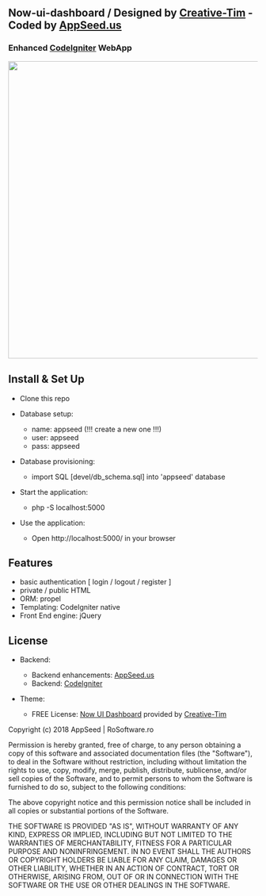 ## Now-ui-dashboard / Designed by [Creative-Tim](https://www.creative-tim.com) - Coded by [AppSeed.us](https://www.appseed.us/?ref=github) 
### Enhanced [CodeIgniter](https://codeigniter.com/) WebApp



<p align="center">
  <img width="800" height="600" src="https://www.appseed.us/static/media/now-ui-dashboard/thumbnail.jpg">
</p>



## Install & Set Up

* Clone this repo
* Database setup:
    * name: appseed (!!! create a new one !!!)  
    * user: appseed
    * pass: appseed
* Database provisioning:
    * import SQL [devel/db_schema.sql] into 'appseed' database   
    
* Start the application:
    * php -S localhost:5000

* Use the application:
    * Open http://localhost:5000/ in your browser


## Features

* basic authentication [ login / logout / register ]
* private / public HTML 
* ORM: propel
* Templating: CodeIgniter native
* Front End engine: jQuery 


## License

* Backend:
    * Backend enhancements: [AppSeed.us](https://www.appseed.us/?ref=github)
    * Backend: [CodeIgniter](https://codeigniter.com/)

* Theme:
    * FREE License: [Now UI Dashboard](https://www.creative-tim.com/product/now-ui-dashboard) provided by [Creative-Tim](https://www.creative-tim.com)





Copyright (c) 2018 AppSeed | RoSoftware.ro

Permission is hereby granted, free of charge, to any person obtaining a copy
of this software and associated documentation files (the "Software"), to deal
in the Software without restriction, including without limitation the rights
to use, copy, modify, merge, publish, distribute, sublicense, and/or sell
copies of the Software, and to permit persons to whom the Software is
furnished to do so, subject to the following conditions:

The above copyright notice and this permission notice shall be included in all
copies or substantial portions of the Software.

THE SOFTWARE IS PROVIDED "AS IS", WITHOUT WARRANTY OF ANY KIND, EXPRESS OR
IMPLIED, INCLUDING BUT NOT LIMITED TO THE WARRANTIES OF MERCHANTABILITY,
FITNESS FOR A PARTICULAR PURPOSE AND NONINFRINGEMENT. IN NO EVENT SHALL THE
AUTHORS OR COPYRIGHT HOLDERS BE LIABLE FOR ANY CLAIM, DAMAGES OR OTHER
LIABILITY, WHETHER IN AN ACTION OF CONTRACT, TORT OR OTHERWISE, ARISING FROM,
OUT OF OR IN CONNECTION WITH THE SOFTWARE OR THE USE OR OTHER DEALINGS IN THE
SOFTWARE.


